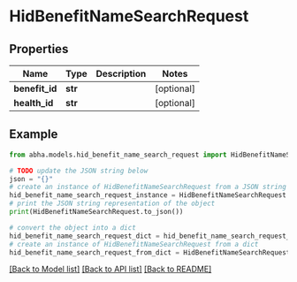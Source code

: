 # HidBenefitNameSearchRequest


## Properties

Name | Type | Description | Notes
------------ | ------------- | ------------- | -------------
**benefit_id** | **str** |  | [optional] 
**health_id** | **str** |  | [optional] 

## Example

```python
from abha.models.hid_benefit_name_search_request import HidBenefitNameSearchRequest

# TODO update the JSON string below
json = "{}"
# create an instance of HidBenefitNameSearchRequest from a JSON string
hid_benefit_name_search_request_instance = HidBenefitNameSearchRequest.from_json(json)
# print the JSON string representation of the object
print(HidBenefitNameSearchRequest.to_json())

# convert the object into a dict
hid_benefit_name_search_request_dict = hid_benefit_name_search_request_instance.to_dict()
# create an instance of HidBenefitNameSearchRequest from a dict
hid_benefit_name_search_request_from_dict = HidBenefitNameSearchRequest.from_dict(hid_benefit_name_search_request_dict)
```
[[Back to Model list]](../README.md#documentation-for-models) [[Back to API list]](../README.md#documentation-for-api-endpoints) [[Back to README]](../README.md)


